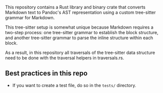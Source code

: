 This repository contains a Rust library and binary crate that converts Markdown text to
Pandoc's AST representation using a custom tree-sitter grammar for Markdown.

This tree-sitter setup is somewhat unique because Markdown requires a two-step process:
one tree-sitter grammar to establish the block structure, and another tree-sitter grammar
to parse the inline structure within each block.

As a result, in this repository all traversals of the tree-sitter data structure
need to be done with the traversal helpers in traversals.rs.

## Best practices in this repo

- If you want to create a test file, do so in the `tests/` directory.
